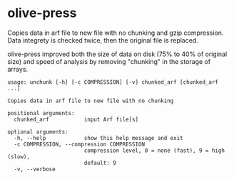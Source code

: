 # olive-press
Copies data in arf file to new file with no chunking and gzip compression.
Data integrety is checked twice, then the original file is replaced.

olive-press improved both the size of data on disk (75% to 40% of original size)  and speed of analysis by removing
"chunking" in the storage of arrays.

    usage: unchunk [-h] [-c COMPRESSION] [-v] chunked_arf [chunked_arf ...]
    
    Copies data in arf file to new file with no chunking
    
    positional arguments:
      chunked_arf           input Arf file[s]
    
    optional arguments:
      -h, --help            show this help message and exit
      -c COMPRESSION, --compression COMPRESSION
                            compression level, 0 = none (fast), 9 = high (slow),
                            default: 9
      -v, --verbose
